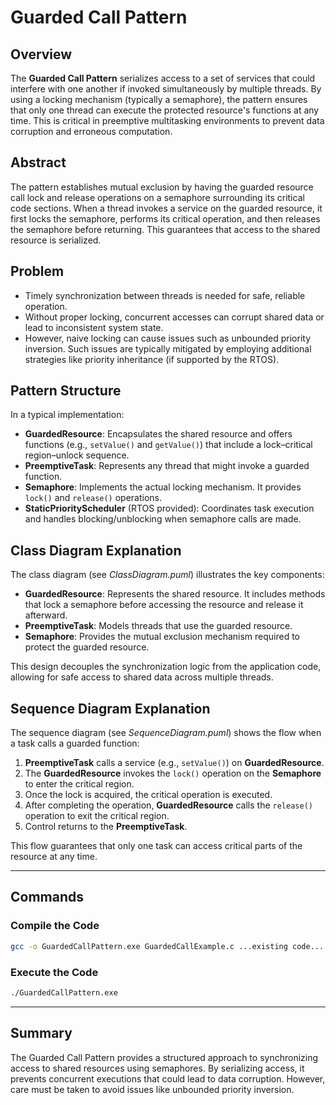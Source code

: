 # Guarded Call Pattern

## Overview
The **Guarded Call Pattern** serializes access to a set of services that could interfere with one another if invoked simultaneously by multiple threads. By using a locking mechanism (typically a semaphore), the pattern ensures that only one thread can execute the protected resource's functions at any time. This is critical in preemptive multitasking environments to prevent data corruption and erroneous computation.

## Abstract
The pattern establishes mutual exclusion by having the guarded resource call lock and release operations on a semaphore surrounding its critical code sections. When a thread invokes a service on the guarded resource, it first locks the semaphore, performs its critical operation, and then releases the semaphore before returning. This guarantees that access to the shared resource is serialized.

## Problem
- Timely synchronization between threads is needed for safe, reliable operation.
- Without proper locking, concurrent accesses can corrupt shared data or lead to inconsistent system state.
- However, naive locking can cause issues such as unbounded priority inversion. Such issues are typically mitigated by employing additional strategies like priority inheritance (if supported by the RTOS).

## Pattern Structure
In a typical implementation:
- **GuardedResource**: Encapsulates the shared resource and offers functions (e.g., `setValue()` and `getValue()`) that include a lock–critical region–unlock sequence.
- **PreemptiveTask**: Represents any thread that might invoke a guarded function.
- **Semaphore**: Implements the actual locking mechanism. It provides `lock()` and `release()` operations.
- **StaticPriorityScheduler** (RTOS provided): Coordinates task execution and handles blocking/unblocking when semaphore calls are made.

## Class Diagram Explanation
The class diagram (see *ClassDiagram.puml*) illustrates the key components:
- **GuardedResource**: Represents the shared resource. It includes methods that lock a semaphore before accessing the resource and release it afterward.
- **PreemptiveTask**: Models threads that use the guarded resource.
- **Semaphore**: Provides the mutual exclusion mechanism required to protect the guarded resource.
  
This design decouples the synchronization logic from the application code, allowing for safe access to shared data across multiple threads.

## Sequence Diagram Explanation
The sequence diagram (see *SequenceDiagram.puml*) shows the flow when a task calls a guarded function:
1. **PreemptiveTask** calls a service (e.g., `setValue()`) on **GuardedResource**.
2. The **GuardedResource** invokes the `lock()` operation on the **Semaphore** to enter the critical region.
3. Once the lock is acquired, the critical operation is executed.
4. After completing the operation, **GuardedResource** calls the `release()` operation to exit the critical region.
5. Control returns to the **PreemptiveTask**.

This flow guarantees that only one task can access critical parts of the resource at any time.

---

## Commands

### Compile the Code
```bash
gcc -o GuardedCallPattern.exe GuardedCallExample.c ...existing code...
```

### Execute the Code
```bash
./GuardedCallPattern.exe
```

---

## Summary
The Guarded Call Pattern provides a structured approach to synchronizing access to shared resources using semaphores. By serializing access, it prevents concurrent executions that could lead to data corruption. However, care must be taken to avoid issues like unbounded priority inversion.